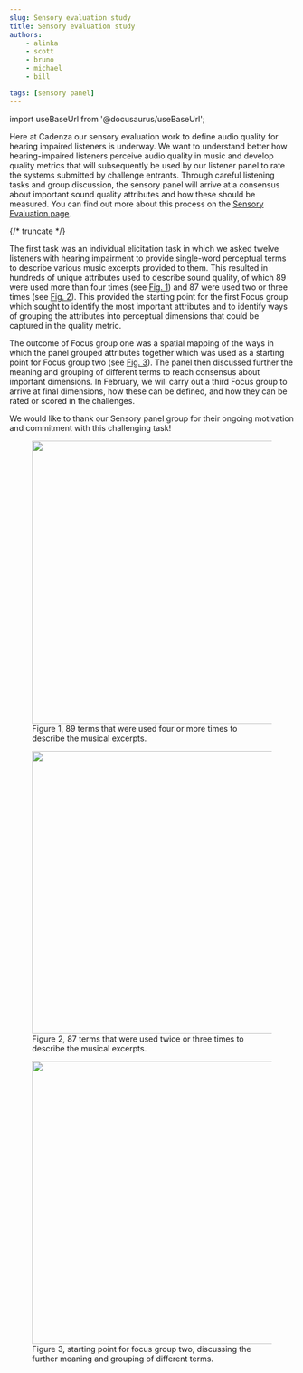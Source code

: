 ```yaml
---
slug: Sensory evaluation study
title: Sensory evaluation study
authors: 
    - alinka
    - scott
    - bruno 
    - michael
    - bill

tags: [sensory panel]
---
```


import useBaseUrl from '@docusaurus/useBaseUrl';

Here at Cadenza our sensory evaluation work to define audio quality for hearing impaired listeners is underway. We want to understand better how hearing-impaired listeners perceive audio quality in music and develop quality metrics that will subsequently be used by our listener panel to rate the systems submitted by challenge entrants. Through careful listening tasks and group discussion, the sensory panel will arrive at a consensus about important sound quality attributes and how these should be measured. You can find out more about this process on the [Sensory Evaluation page](/docs/learning_resources/Perceptual_testing/edu_PT_sensory_Evaluation).

{/* truncate */}

The first task was an individual elicitation task in which we asked twelve listeners with hearing impairment to provide single-word perceptual terms to describe various music excerpts provided to them. This resulted in hundreds of unique attributes used to describe sound quality, of which 89 were used more than four times (see  [Fig. 1](#fig1)) and 87 were used two or three times (see [Fig. 2](#fig2)). This provided the starting point for the first Focus group which sought to identify the most important attributes and to identify ways of grouping the attributes into perceptual dimensions that could be captured in the quality metric.

The outcome of Focus group one was a spatial mapping of the ways in which the panel grouped attributes together which was used as a starting point for Focus group two (see [Fig. 3](#fig3)). The panel then discussed further the meaning and grouping of different terms to reach consensus about important dimensions. In February, we will carry out a third Focus group to arrive at final dimensions, how these can be defined, and how they can be rated or scored in the challenges.

We would like to thank our Sensory panel group for their ongoing motivation and commitment with this challenging task!


<figure id="fig1">
<img width="500" src={useBaseUrl('../img/sensory_blog_1.png')} />
<figcaption>Figure 1, 89 terms that were used four or more times to describe the musical excerpts.</figcaption>
</figure>

<figure id="fig2">
<img width="500" src={useBaseUrl('../img/sensory_blog_2.png')} />
<figcaption>Figure 2, 87 terms that were used twice or three times to describe the musical excerpts.</figcaption>
</figure>

<figure id="fig3">
<img width="500" src={useBaseUrl('../img/sensory_blog_3.jpg')} />
<figcaption>Figure 3, starting point for focus group two, discussing the further meaning and grouping of different terms.</figcaption>
</figure>